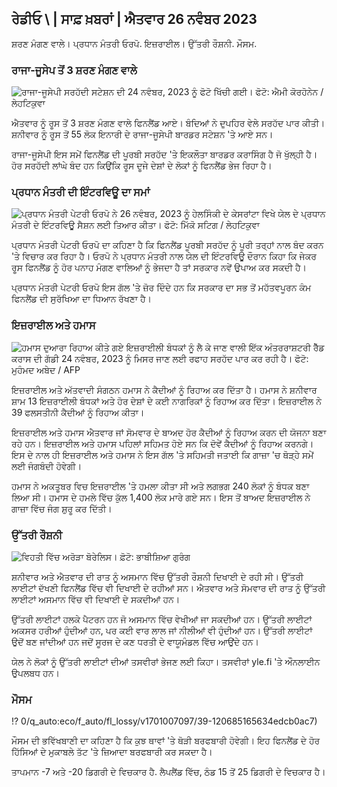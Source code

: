 ਰੇਡੀਓ \ | ਸਾਫ਼ ਖ਼ਬਰਾਂ \| ਐਤਵਾਰ 26 ਨਵੰਬਰ 2023
------------------------------------------------------------------

ਸ਼ਰਣ ਮੰਗਣ ਵਾਲੇ। ਪ੍ਰਧਾਨ ਮੰਤਰੀ ਓਰਪੋ. ਇਜ਼ਰਾਈਲ। ਉੱਤਰੀ ਰੌਸ਼ਨੀ. ਮੌਸਮ.

### ਰਾਜਾ-ਜੂਸੇਪ ਤੋਂ 3 ਸ਼ਰਣ ਮੰਗਣ ਵਾਲੇ

![ਰਾਜਾ-ਜੂਸੇਪੀ ਸਰਹੱਦੀ ਸਟੇਸ਼ਨ ਦੀ 24 ਨਵੰਬਰ, 2023 ਨੂੰ ਫੋਟੋ ਖਿੱਚੀ ਗਈ। ਫੋਟੋ: ਐਮੀ ਕੋਰਹੋਨੇਨ / ਲੇਹਟਿਕੁਵਾ](https://images.cdn.yle.fi/image/upload/c_crop,h_2880,w_5120,x_0,y_424/ar_1।777777777777777,c_fill,g_faces,h_675,w_1200/dpr_1.0/q_auto:eco/f_auto/fl_lossy/v1700842179/39-120631365609f75)

ਐਤਵਾਰ ਨੂੰ ਰੂਸ ਤੋਂ 3 ਸ਼ਰਣ ਮੰਗਣ ਵਾਲੇ ਫਿਨਲੈਂਡ ਆਏ। ਬੰਦਿਆਂ ਨੇ ਦੁਪਹਿਰ ਵੇਲੇ ਸਰਹੱਦ ਪਾਰ ਕੀਤੀ। ਸ਼ਨੀਵਾਰ ਨੂੰ ਰੂਸ ਤੋਂ 55 ਲੋਕ ਇਨਾਰੀ ਦੇ ਰਾਜਾ-ਜੂਸੇਪੀ ਬਾਰਡਰ ਸਟੇਸ਼ਨ 'ਤੇ ਆਏ ਸਨ।

ਰਾਜਾ-ਜੂਸੇਪੀ ਇਸ ਸਮੇਂ ਫਿਨਲੈਂਡ ਦੀ ਪੂਰਬੀ ਸਰਹੱਦ 'ਤੇ ਇਕਲੌਤਾ ਬਾਰਡਰ ਕਰਾਸਿੰਗ ਹੈ ਜੋ ਖੁੱਲ੍ਹੀ ਹੈ। ਹੋਰ ਸਰਹੱਦੀ ਲਾਂਘੇ ਬੰਦ ਹਨ ਕਿਉਂਕਿ ਰੂਸ ਦੂਜੇ ਦੇਸ਼ਾਂ ਦੇ ਲੋਕਾਂ ਨੂੰ ਫਿਨਲੈਂਡ ਭੇਜ ਰਿਹਾ ਹੈ।

### ਪ੍ਰਧਾਨ ਮੰਤਰੀ ਦੀ ਇੰਟਰਵਿਊ ਦਾ ਸਮਾਂ

![ਪ੍ਰਧਾਨ ਮੰਤਰੀ ਪੇਟਰੀ ਓਰਪੋ ਨੇ 26 ਨਵੰਬਰ, 2023 ਨੂੰ ਹੇਲਸਿੰਕੀ ਦੇ ਕੇਸਰਾਂਟਾ ਵਿਖੇ ਯੇਲ ਦੇ ਪ੍ਰਧਾਨ ਮੰਤਰੀ ਦੇ ਇੰਟਰਵਿਊ ਸੈਸ਼ਨ ਲਈ ਤਿਆਰ ਕੀਤਾ। ਫੋਟੋ: ਮਿੱਕੋ ਸਟਿਗ / ਲੇਹਟਿਕੁਵਾ](https://images.cdn.yle.fi/image/upload/c_crop,h_2772,w_4928,x_0,y_207/ar_1.777777777777777,c_fill,g_faces,h_675,w_1200/dpr_1.0/q_auto:eco/f_auto/fl_lossy/v1701910103530301777777777777777777777777777,c_fill29)

ਪ੍ਰਧਾਨ ਮੰਤਰੀ ਪੇਟਰੀ ਓਰਪੋ ਦਾ ਕਹਿਣਾ ਹੈ ਕਿ ਫਿਨਲੈਂਡ ਪੂਰਬੀ ਸਰਹੱਦ ਨੂੰ ਪੂਰੀ ਤਰ੍ਹਾਂ ਨਾਲ ਬੰਦ ਕਰਨ 'ਤੇ ਵਿਚਾਰ ਕਰ ਰਿਹਾ ਹੈ। ਓਰਪੋ ਨੇ ਪ੍ਰਧਾਨ ਮੰਤਰੀ ਨਾਲ ਯੇਲ ਦੀ ਇੰਟਰਵਿਊ ਦੌਰਾਨ ਕਿਹਾ ਕਿ ਜੇਕਰ ਰੂਸ ਫਿਨਲੈਂਡ ਨੂੰ ਹੋਰ ਪਨਾਹ ਮੰਗਣ ਵਾਲਿਆਂ ਨੂੰ ਭੇਜਦਾ ਹੈ ਤਾਂ ਸਰਕਾਰ ਨਵੇਂ ਉਪਾਅ ਕਰ ਸਕਦੀ ਹੈ।

ਪ੍ਰਧਾਨ ਮੰਤਰੀ ਪੇਟਰੀ ਓਰਪੋ ਇਸ ਗੱਲ 'ਤੇ ਜ਼ੋਰ ਦਿੰਦੇ ਹਨ ਕਿ ਸਰਕਾਰ ਦਾ ਸਭ ਤੋਂ ਮਹੱਤਵਪੂਰਨ ਕੰਮ ਫਿਨਲੈਂਡ ਦੀ ਸੁਰੱਖਿਆ ਦਾ ਧਿਆਨ ਰੱਖਣਾ ਹੈ।

### ਇਜ਼ਰਾਈਲ ਅਤੇ ਹਮਾਸ

![ਹਮਾਸ ਦੁਆਰਾ ਰਿਹਾਅ ਕੀਤੇ ਗਏ ਇਜ਼ਰਾਈਲੀ ਬੰਧਕਾਂ ਨੂੰ ਲੈ ਕੇ ਜਾਣ ਵਾਲੀ ਇੱਕ ਅੰਤਰਰਾਸ਼ਟਰੀ ਰੈੱਡ ਕਰਾਸ ਦੀ ਗੱਡੀ 24 ਨਵੰਬਰ, 2023 ਨੂੰ ਮਿਸਰ ਜਾਣ ਲਈ ਰਫਾਹ ਸਰਹੱਦ ਪਾਰ ਕਰ ਰਹੀ ਹੈ। ਫੋਟੋ: ਮੁਹੰਮਦ ਅਬੇਦ / AFP](https://images.cdn.yle.fi/image/upload/c_crop,h_2079,w_3696,x_0,y_366/ar_1.777777777777777,c_fill,g_faces,h_675,w_1200/dpr_1.0/q_auto:eco/l91/f_losy/f_9500/1200/064636560e4e1a0ebe)

ਇਜ਼ਰਾਈਲ ਅਤੇ ਅੱਤਵਾਦੀ ਸੰਗਠਨ ਹਮਾਸ ਨੇ ਕੈਦੀਆਂ ਨੂੰ ਰਿਹਾਅ ਕਰ ਦਿੱਤਾ ਹੈ। ਹਮਾਸ ਨੇ ਸ਼ਨੀਵਾਰ ਸ਼ਾਮ 13 ਇਜ਼ਰਾਈਲੀ ਬੰਧਕਾਂ ਅਤੇ ਹੋਰ ਦੇਸ਼ਾਂ ਦੇ ਕਈ ਨਾਗਰਿਕਾਂ ਨੂੰ ਰਿਹਾਅ ਕਰ ਦਿੱਤਾ। ਇਜ਼ਰਾਈਲ ਨੇ 39 ਫਲਸਤੀਨੀ ਕੈਦੀਆਂ ਨੂੰ ਰਿਹਾਅ ਕੀਤਾ।

ਇਜ਼ਰਾਈਲ ਅਤੇ ਹਮਾਸ ਐਤਵਾਰ ਜਾਂ ਸੋਮਵਾਰ ਦੇ ਬਾਅਦ ਹੋਰ ਕੈਦੀਆਂ ਨੂੰ ਰਿਹਾਅ ਕਰਨ ਦੀ ਯੋਜਨਾ ਬਣਾ ਰਹੇ ਹਨ। ਇਜ਼ਰਾਈਲ ਅਤੇ ਹਮਾਸ ਪਹਿਲਾਂ ਸਹਿਮਤ ਹੋਏ ਸਨ ਕਿ ਦੋਵੇਂ ਕੈਦੀਆਂ ਨੂੰ ਰਿਹਾਅ ਕਰਨਗੇ। ਇਸ ਦੇ ਨਾਲ ਹੀ ਇਜ਼ਰਾਈਲ ਅਤੇ ਹਮਾਸ ਨੇ ਇਸ ਗੱਲ 'ਤੇ ਸਹਿਮਤੀ ਜਤਾਈ ਕਿ ਗਾਜ਼ਾ 'ਚ ਥੋੜ੍ਹੇ ਸਮੇਂ ਲਈ ਜੰਗਬੰਦੀ ਹੋਵੇਗੀ।

ਹਮਾਸ ਨੇ ਅਕਤੂਬਰ ਵਿਚ ਇਜ਼ਰਾਈਲ 'ਤੇ ਹਮਲਾ ਕੀਤਾ ਸੀ ਅਤੇ ਲਗਭਗ 240 ਲੋਕਾਂ ਨੂੰ ਬੰਧਕ ਬਣਾ ਲਿਆ ਸੀ। ਹਮਾਸ ਦੇ ਹਮਲੇ ਵਿੱਚ ਕੁੱਲ 1,400 ਲੋਕ ਮਾਰੇ ਗਏ ਸਨ। ਇਸ ਤੋਂ ਬਾਅਦ ਇਜ਼ਰਾਈਲ ਨੇ ਗਾਜ਼ਾ ਵਿੱਚ ਜੰਗ ਸ਼ੁਰੂ ਕਰ ਦਿੱਤੀ।

### ਉੱਤਰੀ ਰੌਸ਼ਨੀ

![ਵਿਹਤੀ ਵਿੱਚ ਅਰੋੜਾ ਬੋਰੇਲਿਸ। ਫ਼ੋਟੋ: ਭਾਬੀਸ਼ਿਆ ਗੁਰੰਗ](https://images.cdn.yle.fi/image/upload/c_crop,h_360,w_640,x_0,y_443/ar_1.77777777777777,c_fill,g_faces,h_675,w_100:/0d_100,y_443eco/f_auto/fl_lossy/v1700996219/39-120676065630ab4cbda3)

ਸ਼ਨੀਵਾਰ ਅਤੇ ਐਤਵਾਰ ਦੀ ਰਾਤ ਨੂੰ ਅਸਮਾਨ ਵਿੱਚ ਉੱਤਰੀ ਰੌਸ਼ਨੀ ਦਿਖਾਈ ਦੇ ਰਹੀ ਸੀ। ਉੱਤਰੀ ਲਾਈਟਾਂ ਦੱਖਣੀ ਫਿਨਲੈਂਡ ਵਿੱਚ ਵੀ ਦਿਖਾਈ ਦੇ ਰਹੀਆਂ ਸਨ। ਐਤਵਾਰ ਅਤੇ ਸੋਮਵਾਰ ਦੀ ਰਾਤ ਨੂੰ ਉੱਤਰੀ ਲਾਈਟਾਂ ਅਸਮਾਨ ਵਿੱਚ ਵੀ ਦਿਖਾਈ ਦੇ ਸਕਦੀਆਂ ਹਨ।

ਉੱਤਰੀ ਲਾਈਟਾਂ ਹਲਕੇ ਪੈਟਰਨ ਹਨ ਜੋ ਅਸਮਾਨ ਵਿੱਚ ਵੇਖੀਆਂ ਜਾ ਸਕਦੀਆਂ ਹਨ। ਉੱਤਰੀ ਲਾਈਟਾਂ ਅਕਸਰ ਹਰੀਆਂ ਹੁੰਦੀਆਂ ਹਨ, ਪਰ ਕਈ ਵਾਰ ਲਾਲ ਜਾਂ ਨੀਲੀਆਂ ਵੀ ਹੁੰਦੀਆਂ ਹਨ। ਉੱਤਰੀ ਲਾਈਟਾਂ ਉਦੋਂ ਬਣ ਜਾਂਦੀਆਂ ਹਨ ਜਦੋਂ ਸੂਰਜ ਦੇ ਕਣ ਧਰਤੀ ਦੇ ਵਾਯੂਮੰਡਲ ਵਿੱਚ ਆਉਂਦੇ ਹਨ।

ਯੇਲ ਨੇ ਲੋਕਾਂ ਨੂੰ ਉੱਤਰੀ ਲਾਈਟਾਂ ਦੀਆਂ ਤਸਵੀਰਾਂ ਭੇਜਣ ਲਈ ਕਿਹਾ। ਤਸਵੀਰਾਂ yle.fi 'ਤੇ ਔਨਲਾਈਨ ਉਪਲਬਧ ਹਨ।

### ਮੌਸਮ

!? 0/q_auto:eco/f_auto/fl_lossy/v1701007097/39-120685165634edcb0ac7)

ਮੌਸਮ ਦੀ ਭਵਿੱਖਬਾਣੀ ਦਾ ਕਹਿਣਾ ਹੈ ਕਿ ਕੁਝ ਥਾਵਾਂ 'ਤੇ ਥੋੜੀ ਬਰਫਬਾਰੀ ਹੋਵੇਗੀ। ਇਹ ਫਿਨਲੈਂਡ ਦੇ ਹੋਰ ਹਿੱਸਿਆਂ ਦੇ ਮੁਕਾਬਲੇ ਤੱਟ 'ਤੇ ਜ਼ਿਆਦਾ ਬਰਫਬਾਰੀ ਕਰ ਸਕਦਾ ਹੈ।

ਤਾਪਮਾਨ -7 ਅਤੇ -20 ਡਿਗਰੀ ਦੇ ਵਿਚਕਾਰ ਹੈ. ਲੈਪਲੈਂਡ ਵਿੱਚ, ਠੰਡ 15 ਤੋਂ 25 ਡਿਗਰੀ ਦੇ ਵਿਚਕਾਰ ਹੈ।